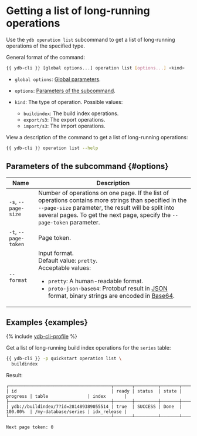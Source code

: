 # Getting a list of long-running operations

Use the `ydb operation list` subcommand to get a list of long-running operations of the specified type.

General format of the command:

```bash
{{ ydb-cli }} [global options...] operation list [options...] <kind>
```

* `global options`: [Global parameters](commands/global-options.md).
* `options`: [Parameters of the subcommand](#options).
* `kind`: The type of operation. Possible values:

  * `buildindex`: The build index operations.
  * `export/s3`: The export operations.
  * `import/s3`: The import operations.

View a description of the command to get a list of long-running operations:

```bash
{{ ydb-cli }} operation list --help
```

## Parameters of the subcommand {#options}

| Name | Description |
| ---|--- |
| `-s`, `--page-size` | Number of operations on one page. If the list of operations contains more strings than specified in the `--page-size` parameter, the result will be split into several pages. To get the next page, specify the `--page-token` parameter. |
| `-t`, `--page-token` | Page token. |
| `--format` | Input format.<br/>Default value: `pretty`.<br/>Acceptable values:<ul><li>`pretty`: A human-readable format.</li><li>`proto-json-base64`: Protobuf result in [JSON](https://en.wikipedia.org/wiki/JSON) format, binary strings are encoded in [Base64](https://en.wikipedia.org/wiki/Base64).</li></ul> |

## Examples {examples}

{% include [ydb-cli-profile](../../_includes/ydb-cli-profile.md) %}

Get a list of long-running build index operations for the `series` table:

```bash
{{ ydb-cli }} -p quickstart operation list \
  buildindex
```

Result:

```text
┌───────────────────────────────────────┬───────┬─────────┬───────┬──────────┬─────────────────────┬─────────────┐
| id                                    | ready | status  | state | progress | table               | index       |
├───────────────────────────────────────┼───────┼─────────┼───────┼──────────┼─────────────────────┼─────────────┤
| ydb://buildindex/7?id=281489389055514 | true  | SUCCESS | Done  | 100.00%  | /my-database/series | idx_release |
└───────────────────────────────────────┴───────┴─────────┴───────┴──────────┴─────────────────────┴─────────────┘

Next page token: 0
```
